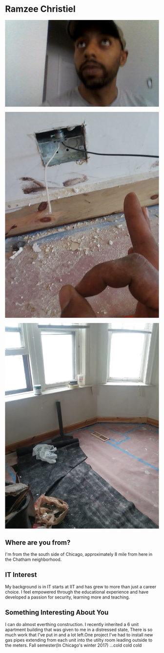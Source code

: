 # Ramzee Christiel

![Ramzee](images/me.jpg "Ramzee")

![Electrical Project](images/20180516_105815.jpg "Project")

![Electrical Project](images/20180503_095206.jpg "Project")

## Where are you from?

I'm from the the south side of Chicago, approximately 8 mile from here in the Chatham neighborhood.

## IT Interest

My background is in IT starts at IIT and has grew to more than just a career choice. I feel empowered through the educational experience and have developed a passion for security, learning more and teaching.

## Something Interesting About You

I can do almost everthing construction. I recently inherited a 6 unit apartment building that was given to me in a distressed state, There is so much work that I've put in and a lot left.One project I've had to install new gas pipes extending from each unit into the utilty room leading outside to the meters. Fall semester(In Chicago's winter 2017) ...cold cold cold

